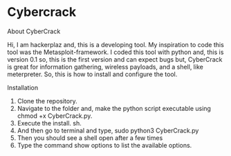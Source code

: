 # Cybercrack
About CyberCrack

Hi, I am hackerplaz and, this is a developing tool. My inspiration to code this tool was the Metasploit-framework. I coded this tool with python and, this is version 0.1 so, this is the first version and can expect bugs but, CyberCrack is great for information gathering, wireless payloads, and a shell, like meterpreter. So, this is how to install and configure the tool.

Installation

1. Clone the repository.
2. Navigate to the folder and, make the python script executable using chmod +x CyberCrack.py.
3. Execute the install. sh.
4. And then go to terminal and type, sudo python3 CyberCrack.py
5. Then you should see a shell open after a few times 
6. Type the command show options to list the available options.
